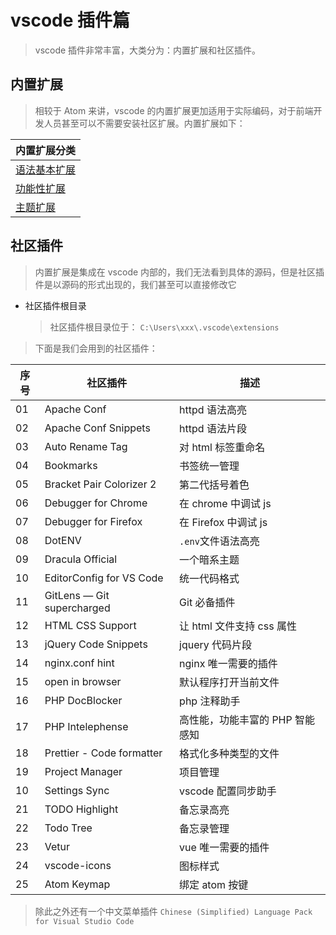 # vscode 插件篇

> vscode 插件非常丰富，大类分为：内置扩展和社区插件。

## 内置扩展

> 相较于 Atom 来讲，vscode 的内置扩展更加适用于实际编码，对于前端开发人员甚至可以不需要安装社区扩展。内置扩展如下：

| 内置扩展分类                           |
| -------------------------------------- |
| [语法基本扩展](./core/语法基本扩展.md) |
| [功能性扩展](./core/功能性扩展.md)     |
| [主题扩展](./core/主题扩展.md)         |

## 社区插件

> 内置扩展是集成在 vscode 内部的，我们无法看到具体的源码，但是社区插件是以源码的形式出现的，我们甚至可以直接修改它

- 社区插件根目录

  > 社区插件根目录位于： `C:\Users\xxx\.vscode\extensions`

> 下面是我们会用到的社区插件：

| 序号 | 社区插件                   | 描述                            |
| ---- | -------------------------- | ------------------------------- |
| 01   | Apache Conf                | httpd 语法高亮                  |
| 02   | Apache Conf Snippets       | httpd 语法片段                  |
| 03   | Auto Rename Tag            | 对 html 标签重命名              |
| 04   | Bookmarks                  | 书签统一管理                    |
| 05   | Bracket Pair Colorizer 2   | 第二代括号着色                  |
| 06   | Debugger for Chrome        | 在 chrome 中调试 js             |
| 07   | Debugger for Firefox       | 在 Firefox 中调试 js            |
| 08   | DotENV                     | `.env`文件语法高亮              |
| 09   | Dracula Official           | 一个暗系主题                    |
| 10   | EditorConfig for VS Code   | 统一代码格式                    |
| 11   | GitLens — Git supercharged | Git 必备插件                    |
| 12   | HTML CSS Support           | 让 html 文件支持 css 属性       |
| 13   | jQuery Code Snippets       | jquery 代码片段                 |
| 14   | nginx.conf hint            | nginx 唯一需要的插件            |
| 15   | open in browser            | 默认程序打开当前文件            |
| 16   | PHP DocBlocker             | php 注释助手                    |
| 17   | PHP Intelephense           | 高性能，功能丰富的 PHP 智能感知 |
| 18   | Prettier - Code formatter  | 格式化多种类型的文件            |
| 19   | Project Manager            | 项目管理                        |
| 10   | Settings Sync              | vscode 配置同步助手             |
| 21   | TODO Highlight             | 备忘录高亮                      |
| 22   | Todo Tree                  | 备忘录管理                      |
| 23   | Vetur                      | vue 唯一需要的插件              |
| 24   | vscode-icons               | 图标样式                        |
| 25   | Atom Keymap                | 绑定 atom 按键                  |

> 除此之外还有一个中文菜单插件 `Chinese (Simplified) Language Pack for Visual Studio Code`
